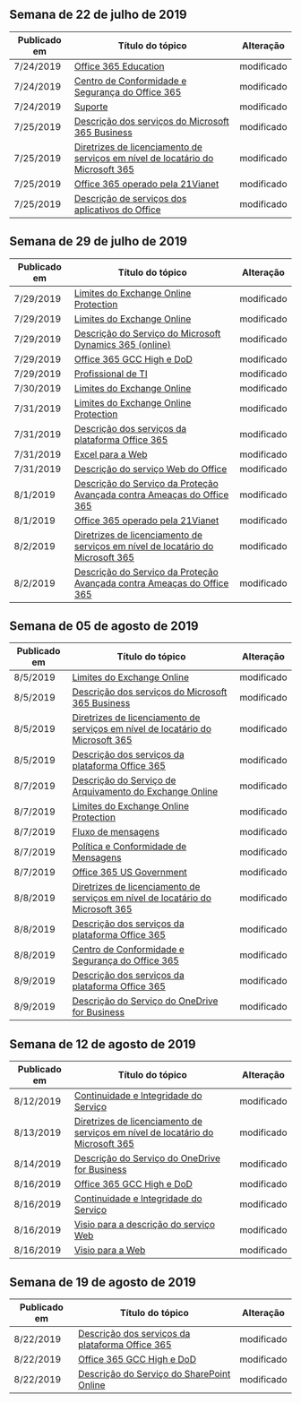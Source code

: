 <!-- This file is generated automatically each week. Changes made to this file will be overwritten.-->




## <a name="week-of-july-22-2019"></a>Semana de 22 de julho de 2019


| Publicado em |Título do tópico | Alteração |
|------|------------|--------|
| 7/24/2019 | [Office 365 Education](/Office365/ServiceDescriptions/office-365-platform-service-description/office-365-education) | modificado |
| 7/24/2019 | [Centro de Conformidade e Segurança do Office 365](/Office365/ServiceDescriptions/office-365-platform-service-description/office-365-securitycompliance-center) | modificado |
| 7/24/2019 | [Suporte](/Office365/ServiceDescriptions/office-365-platform-service-description/support) | modificado |
| 7/25/2019 | [Descrição dos serviços do Microsoft 365 Business](/Office365/ServiceDescriptions/microsoft-365-service-descriptions/microsoft-365-business-service-description) | modificado |
| 7/25/2019 | [Diretrizes de licenciamento de serviços em nível de locatário do Microsoft 365](/Office365/ServiceDescriptions/microsoft-365-service-descriptions/microsoft-365-tenantlevel-services-licensing-guidance) | modificado |
| 7/25/2019 | [Office 365 operado pela 21Vianet](/Office365/ServiceDescriptions/office-365-platform-service-description/office-365-operated-by-21vianet) | modificado |
| 7/25/2019 | [Descrição de serviços dos aplicativos do Office](/Office365/ServiceDescriptions/office-applications-service-description/office-applications-service-description) | modificado |


## <a name="week-of-july-29-2019"></a>Semana de 29 de julho de 2019


| Publicado em |Título do tópico | Alteração |
|------|------------|--------|
| 7/29/2019 | [Limites do Exchange Online Protection](/Office365/ServiceDescriptions/exchange-online-protection-service-description/exchange-online-protection-limits) | modificado |
| 7/29/2019 | [Limites do Exchange Online](/Office365/ServiceDescriptions/exchange-online-service-description/exchange-online-limits) | modificado |
| 7/29/2019 | [Descrição do Serviço do Microsoft Dynamics 365 (online)](/Office365/ServiceDescriptions/microsoft-dynamics-365-online-service-description) | modificado |
| 7/29/2019 | [Office 365 GCC High e DoD](/Office365/ServiceDescriptions/office-365-platform-service-description/office-365-us-government/gcc-high-and-dod) | modificado |
| 7/29/2019 | [Profissional de TI](/Office365/ServiceDescriptions/sharepoint-online-service-description/it-professional) | modificado |
| 7/30/2019 | [Limites do Exchange Online](/Office365/ServiceDescriptions/exchange-online-service-description/exchange-online-limits) | modificado |
| 7/31/2019 | [Limites do Exchange Online Protection](/Office365/ServiceDescriptions/exchange-online-protection-service-description/exchange-online-protection-limits) | modificado |
| 7/31/2019 | [Descrição dos serviços da plataforma Office 365](/Office365/ServiceDescriptions/office-365-platform-service-description/office-365-platform-service-description) | modificado |
| 7/31/2019 | [Excel para a Web](/Office365/ServiceDescriptions/office-online-service-description/excel-online) | modificado |
| 7/31/2019 | [Descrição do serviço Web do Office](/Office365/ServiceDescriptions/office-online-service-description/office-online-service-description) | modificado |
| 8/1/2019 | [Descrição do Serviço da Proteção Avançada contra Ameaças do Office 365](/Office365/ServiceDescriptions/office-365-advanced-threat-protection-service-description) | modificado |
| 8/1/2019 | [Office 365 operado pela 21Vianet](/Office365/ServiceDescriptions/office-365-platform-service-description/office-365-operated-by-21vianet) | modificado |
| 8/2/2019 | [Diretrizes de licenciamento de serviços em nível de locatário do Microsoft 365](/Office365/ServiceDescriptions/microsoft-365-service-descriptions/microsoft-365-tenantlevel-services-licensing-guidance) | modificado |
| 8/2/2019 | [Descrição do Serviço da Proteção Avançada contra Ameaças do Office 365](/Office365/ServiceDescriptions/office-365-advanced-threat-protection-service-description) | modificado |


## <a name="week-of-august-05-2019"></a>Semana de 05 de agosto de 2019


| Publicado em |Título do tópico | Alteração |
|------|------------|--------|
| 8/5/2019 | [Limites do Exchange Online](/Office365/ServiceDescriptions/exchange-online-service-description/exchange-online-limits) | modificado |
| 8/5/2019 | [Descrição dos serviços do Microsoft 365 Business](/Office365/ServiceDescriptions/microsoft-365-service-descriptions/microsoft-365-business-service-description) | modificado |
| 8/5/2019 | [Diretrizes de licenciamento de serviços em nível de locatário do Microsoft 365](/Office365/ServiceDescriptions/microsoft-365-service-descriptions/microsoft-365-tenantlevel-services-licensing-guidance) | modificado |
| 8/5/2019 | [Descrição dos serviços da plataforma Office 365](/Office365/ServiceDescriptions/office-365-platform-service-description/office-365-platform-service-description) | modificado |
| 8/7/2019 | [Descrição do Serviço de Arquivamento do Exchange Online](/Office365/ServiceDescriptions/exchange-online-archiving-service-description/exchange-online-archiving-service-description) | modificado |
| 8/7/2019 | [Limites do Exchange Online Protection](/Office365/ServiceDescriptions/exchange-online-protection-service-description/exchange-online-protection-limits) | modificado |
| 8/7/2019 | [Fluxo de mensagens](/Office365/ServiceDescriptions/exchange-online-service-description/mail-flow) | modificado |
| 8/7/2019 | [Política e Conformidade de Mensagens](/Office365/ServiceDescriptions/exchange-online-service-description/message-policy-and-compliance) | modificado |
| 8/7/2019 | [Office 365 US Government](/Office365/ServiceDescriptions/office-365-platform-service-description/office-365-us-government/office-365-us-government) | modificado |
| 8/8/2019 | [Diretrizes de licenciamento de serviços em nível de locatário do Microsoft 365](/Office365/ServiceDescriptions/microsoft-365-service-descriptions/microsoft-365-tenantlevel-services-licensing-guidance) | modificado |
| 8/8/2019 | [Descrição dos serviços da plataforma Office 365](/Office365/ServiceDescriptions/office-365-platform-service-description/office-365-platform-service-description) | modificado |
| 8/8/2019 | [Centro de Conformidade e Segurança do Office 365](/Office365/ServiceDescriptions/office-365-platform-service-description/office-365-securitycompliance-center) | modificado |
| 8/9/2019 | [Descrição dos serviços da plataforma Office 365](/Office365/ServiceDescriptions/office-365-platform-service-description/office-365-platform-service-description) | modificado |
| 8/9/2019 | [Descrição do Serviço do OneDrive for Business](/Office365/ServiceDescriptions/onedrive-for-business-service-description) | modificado |


## <a name="week-of-august-12-2019"></a>Semana de 12 de agosto de 2019


| Publicado em |Título do tópico | Alteração |
|------|------------|--------|
| 8/12/2019 | [Continuidade e Integridade do Serviço](/Office365/ServiceDescriptions/office-365-platform-service-description/service-health-and-continuity) | modificado |
| 8/13/2019 | [Diretrizes de licenciamento de serviços em nível de locatário do Microsoft 365](/Office365/ServiceDescriptions/microsoft-365-service-descriptions/microsoft-365-tenantlevel-services-licensing-guidance) | modificado |
| 8/14/2019 | [Descrição do Serviço do OneDrive for Business](/Office365/ServiceDescriptions/onedrive-for-business-service-description) | modificado |
| 8/16/2019 | [Office 365 GCC High e DoD](/Office365/ServiceDescriptions/office-365-platform-service-description/office-365-us-government/gcc-high-and-dod) | modificado |
| 8/16/2019 | [Continuidade e Integridade do Serviço](/Office365/ServiceDescriptions/office-365-platform-service-description/service-health-and-continuity) | modificado |
| 8/16/2019 | [Visio para a descrição do serviço Web](/Office365/ServiceDescriptions/visio-online-service-description/visio-online-service-description) | modificado |
| 8/16/2019 | [Visio para a Web](/Office365/ServiceDescriptions/visio-online-service-description/visio-online) | modificado |


## <a name="week-of-august-19-2019"></a>Semana de 19 de agosto de 2019


| Publicado em |Título do tópico | Alteração |
|------|------------|--------|
| 8/22/2019 | [Descrição dos serviços da plataforma Office 365](/Office365/ServiceDescriptions/office-365-platform-service-description/office-365-platform-service-description) | modificado |
| 8/22/2019 | [Office 365 GCC High e DoD](/Office365/ServiceDescriptions/office-365-platform-service-description/office-365-us-government/gcc-high-and-dod) | modificado |
| 8/22/2019 | [Descrição do Serviço do SharePoint Online](/Office365/ServiceDescriptions/sharepoint-online-service-description/sharepoint-online-service-description) | modificado |
